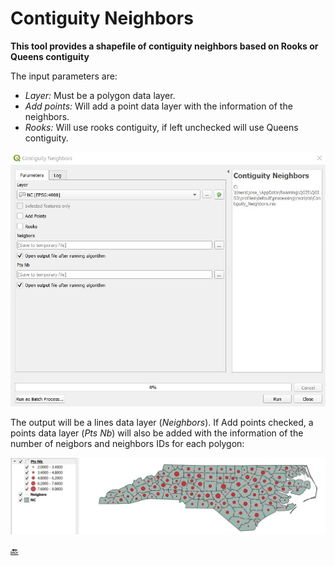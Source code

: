 # Contiguity Neighbors

**This tool provides a shapefile of contiguity neighbors based on Rooks or Queens contiguity** 

The input parameters are:  
* *Layer:* Must be a polygon data layer.  
* *Add points:* Will add a point data layer with the information of the neighbors.  
* *Rooks:* Will use rooks contiguity, if left unchecked will use Queens contiguity.  

<img src="Images/CN_01.jpg" alt="Img01"/>

The output will be a lines data layer (*Neighbors*). If Add points checked, a points data layer (*Pts Nb*) will also be added with the information of the number of neigbors and neighbors IDs for each polygon:  
  
<img src="Images/CN_02.jpg" alt="Img02"/>

[:back:](../../Readme.md)